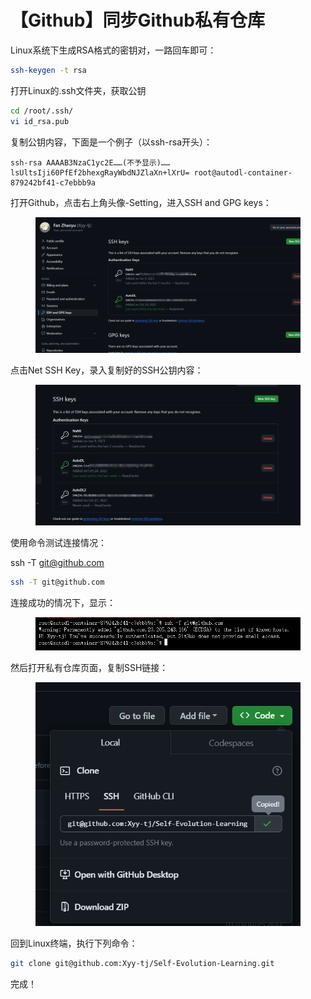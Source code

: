 # 【Github】同步Github私有仓库

Linux系统下生成RSA格式的密钥对，一路回车即可：

```sh
ssh-keygen -t rsa
```

打开Linux的.ssh文件夹，获取公钥

```sh
cd /root/.ssh/
vi id_rsa.pub
```

复制公钥内容，下面是一个例子（以ssh-rsa开头）：

```
ssh-rsa AAAAB3NzaC1yc2E……(不予显示)……lsUltsIji60PfEf2bhexgRayWbdNJZlaXn+lXrU= root@autodl-container-879242bf41-c7ebbb9a
```

打开Github，点击右上角头像-Setting，进入SSH and GPG keys：

<figure><img src="../.gitbook/assets/image (9).png" alt=""><figcaption></figcaption></figure>

点击Net SSH Key，录入复制好的SSH公钥内容：

<figure><img src="../.gitbook/assets/image (1) (1) (1) (1) (1).png" alt=""><figcaption></figcaption></figure>

使用命令测试连接情况：

ssh -T git@github.com

```sh
ssh -T git@github.com
```

连接成功的情况下，显示：

<figure><img src="../.gitbook/assets/image (2) (1) (1) (1) (1).png" alt=""><figcaption></figcaption></figure>

然后打开私有仓库页面，复制SSH链接：

<figure><img src="../.gitbook/assets/image (3) (1) (1) (1) (1).png" alt=""><figcaption></figcaption></figure>

回到Linux终端，执行下列命令：

```sh
git clone git@github.com:Xyy-tj/Self-Evolution-Learning.git
```

完成！
